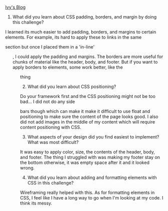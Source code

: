 [Ivy's Blog](https://ivyvetor.github.io)

1. What did you learn about CSS padding, borders, and margin by doing this challenge?

  I learned its much easier to add padding, borders, and margins to certain elements.  For example, its hard to apply these to links in the same <nav> section but once I placed them in a 'in-line' <ul>, I could apply the padding and margins.  The borders are more useful for chunks of material like the header, body, and footer. But if you want to apply borders to elements, some work better, like the <ul> thing

2. What did you learn about CSS positioning?

  Do your framework first and the CSS positioning  might not be too bad... I did not do any side <nav> bars though which can make it make it difficult to use float and positioning to make sure the content of the page looks good.  I also did not add images in the middle of my content which will require content positioning with CSS.

3. What aspects of your design did you find easiest to implement? What was most difficult?

  It was easy to apply color, size, the contents of the header, body, and footer.  The thing I struggled with was making my footer stay on the bottom otherwise, it was empty space after it and it looked wrong.

4. What did you learn about adding and formatting elements with CSS in this challenge?

  Wireframing really helped with this.  As for formatting elements in CSS, I feel like I have a long way to go when I'm looking at my code.  I think its messy.